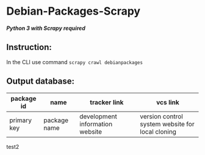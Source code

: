 # Debian-Packages-Scrapy
***Python 3 with Scrapy required***
## Instruction:
In the CLI use command
``` scrapy crawl debianpackages ```
## Output database:
| package id  |     name     |           tracker link          |                     vcs link                     |
| ----------- | ------------ | ------------------------------- | ------------------------------------------------ |
| primary key | package name | development information website | version control system website for local cloning |

test2
